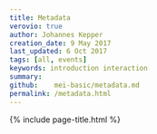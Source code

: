 ```yaml
---
title: Metadata
verovio: true
author: Johannes Kepper
creation_date: 9 May 2017
last_updated: 6 Oct 2017
tags: [all, events]
keywords: introduction interaction
summary: 
github:    mei-basic/metadata.md
permalink: /metadata.html
---
```


{% include page-title.html %}


